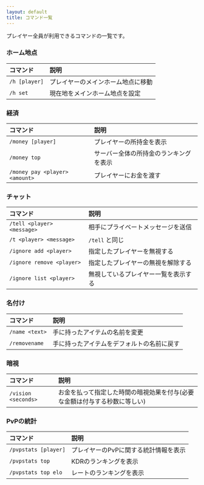```yaml
---
layout: default
title: コマンド一覧
---
```


プレイヤー全員が利用できるコマンドの一覧です。

### ホーム地点
|コマンド|説明|
|:---|:---|
|`/h [player]`|プレイヤーのメインホーム地点に移動|
|`/h set`|現在地をメインホーム地点を設定|

### 経済
|コマンド|説明|
|:---|:---|
|`/money [player]`|プレイヤーの所持金を表示|
|`/money top`|サーバー全体の所持金のランキングを表示|
|`/money pay <player> <amount>`|プレイヤーにお金を渡す|

### チャット
|コマンド|説明|
|:---|:---|
|`/tell <player> <message>`|相手にプライベートメッセージを送信|
|`/t <player> <message>`|`/tell` と同じ|
|`/ignore add <player>`|指定したプレイヤーを無視する|
|`/ignore remove <player>`|指定したプレイヤーの無視を解除する|
|`/ignore list <player>`|無視しているプレイヤー一覧を表示する|

### 名付け
|コマンド|説明|
|:---|:---|
|`/name <text>`|手に持ったアイテムの名前を変更|
|`/removename`|手に持ったアイテムをデフォルトの名前に戻す|

### 暗視
|コマンド|説明|
|:---|:---|
|`/vision <seconds>`|お金を払って指定した時間の暗視効果を付与(必要な金額は付与する秒数に等しい)|

### PvPの統計
|コマンド|説明|
|:---|:---|
|`/pvpstats [player]`|プレイヤーのPvPに関する統計情報を表示|
|`/pvpstats top`|KDRのランキングを表示|
|`/pvpstats top elo`|レートのランキングを表示|
